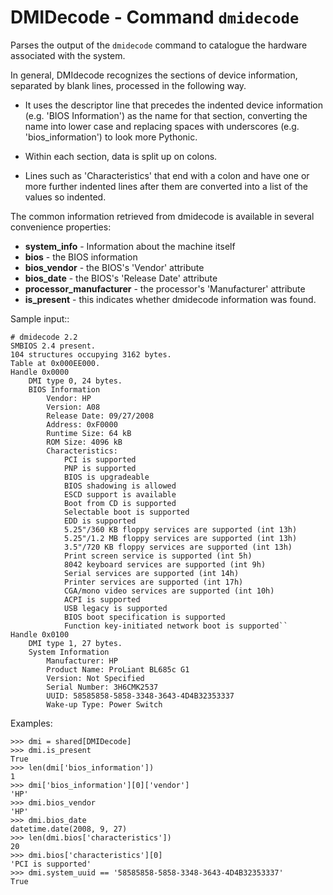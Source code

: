 DMIDecode - Command ``dmidecode``
=================================

Parses the output of the ``dmidecode`` command to catalogue the hardware
associated with the system.

In general, DMIdecode recognizes the sections of device information,
separated by blank lines, processed in the following way.

* It uses the descriptor line that precedes the indented device information
  (e.g. 'BIOS Information') as the name for that section, converting the name
  into lower case and replacing spaces with underscores (e.g.
  'bios_information') to look more Pythonic.

* Within each section, data is split up on colons.

* Lines such as 'Characteristics' that end with a colon and have one or more
  further indented lines after them are converted into a list of the values so
  indented.

The common information retrieved from dmidecode is available in several
convenience properties:

* **system_info** - Information about the machine itself
* **bios** - the BIOS information
* **bios_vendor** - the BIOS's 'Vendor' attribute
* **bios_date** - the BIOS's 'Release Date' attribute
* **processor_manufacturer** - the processor's 'Manufacturer' attribute
* **is_present** - this indicates whether dmidecode information was found.

Sample input::

    # dmidecode 2.2
    SMBIOS 2.4 present.
    104 structures occupying 3162 bytes.
    Table at 0x000EE000.
    Handle 0x0000
        DMI type 0, 24 bytes.
        BIOS Information
            Vendor: HP
            Version: A08
            Release Date: 09/27/2008
            Address: 0xF0000
            Runtime Size: 64 kB
            ROM Size: 4096 kB
            Characteristics:
                PCI is supported
                PNP is supported
                BIOS is upgradeable
                BIOS shadowing is allowed
                ESCD support is available
                Boot from CD is supported
                Selectable boot is supported
                EDD is supported
                5.25"/360 KB floppy services are supported (int 13h)
                5.25"/1.2 MB floppy services are supported (int 13h)
                3.5"/720 KB floppy services are supported (int 13h)
                Print screen service is supported (int 5h)
                8042 keyboard services are supported (int 9h)
                Serial services are supported (int 14h)
                Printer services are supported (int 17h)
                CGA/mono video services are supported (int 10h)
                ACPI is supported
                USB legacy is supported
                BIOS boot specification is supported
                Function key-initiated network boot is supported``
    Handle 0x0100
        DMI type 1, 27 bytes.
        System Information
            Manufacturer: HP
            Product Name: ProLiant BL685c G1
            Version: Not Specified
            Serial Number: 3H6CMK2537
            UUID: 58585858-5858-3348-3643-4D4B32353337
            Wake-up Type: Power Switch

Examples:

    >>> dmi = shared[DMIDecode]
    >>> dmi.is_present
    True
    >>> len(dmi['bios_information'])
    1
    >>> dmi['bios_information'][0]['vendor']
    'HP'
    >>> dmi.bios_vendor
    'HP'
    >>> dmi.bios_date
    datetime.date(2008, 9, 27)
    >>> len(dmi.bios['characteristics'])
    20
    >>> dmi.bios['characteristics'][0]
    'PCI is supported'
    >>> dmi.system_uuid == '58585858-5858-3348-3643-4D4B32353337'
    True